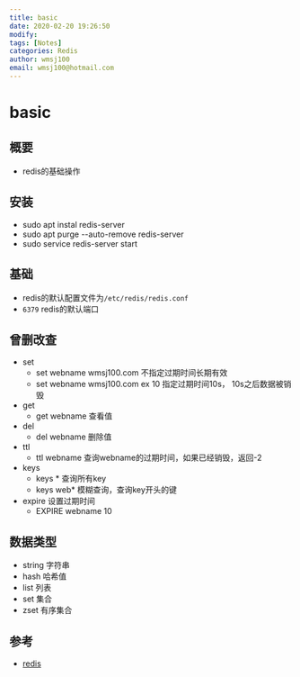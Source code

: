 ```yaml
---
title: basic
date: 2020-02-20 19:26:50
modify: 
tags: [Notes]
categories: Redis
author: wmsj100
email: wmsj100@hotmail.com
---
```


# basic

## 概要

- redis的基础操作

## 安装

- sudo apt instal redis-server
- sudo apt purge --auto-remove redis-server
- sudo service redis-server start

## 基础

- redis的默认配置文件为`/etc/redis/redis.conf`
- `6379` redis的默认端口

## 曾删改查

- set
	- set webname wmsj100.com 不指定过期时间长期有效
	- set webname wmsj100.com ex 10 指定过期时间10s， 10s之后数据被销毁
- get
	- get webname 查看值
- del
	- del webname 删除值
- ttl
	- ttl webname 查询webname的过期时间，如果已经销毁，返回-2
- keys
	- keys * 查询所有key
	- keys web* 模糊查询，查询key开头的键
- expire 设置过期时间
	- EXPIRE webname 10

## 数据类型

- string 字符串
- hash 哈希值
- list 列表
- set 集合
- zset 有序集合

## 参考

- [redis](https://www.django.cn/article/show-24.html)
